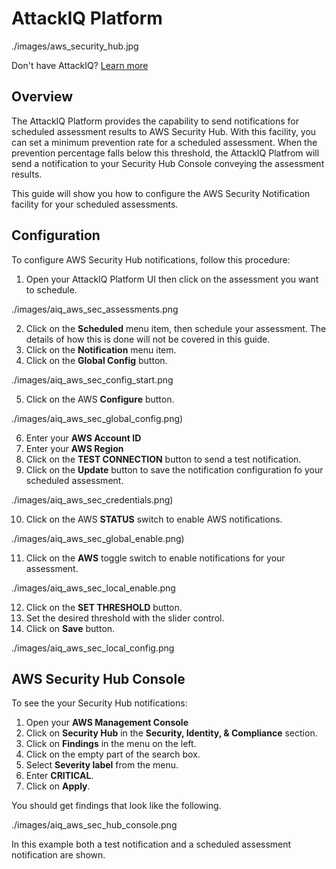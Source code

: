# AttackIQ Platform


./images/aws_security_hub.jpg

Don't have AttackIQ? [Learn more](https://go.attackiq.com/BD-AWS-Security-Hub_LP.html)


## Overview

The AttackIQ Platform provides the capability to send notifications for scheduled assessment results to AWS Security Hub. With this facility, you can set a minimum prevention rate for a scheduled assessment.  When the prevention percentage falls below this threshold, the AttackIQ Platfrom will send a notification to your Security Hub Console conveying the assessment results.

This guide will show you how to configure the AWS Security Notification facility for your scheduled assessments.

## Configuration

To configure AWS Security Hub notifications, follow this procedure:

<ol start="1"><li>Open your AttackIQ Platform UI then click on the assessment you want to schedule.</li>
</ol>

./images/aiq_aws_sec_assessments.png

<ol start="2">
<li>Click on the <b>Scheduled</b> menu item, then schedule your assessment. The details of how this is done will not be covered in this guide.</li>
<li>Click on the <b>Notification</b> menu item.</li>
<li>Click on the <b>Global Config</b> button.</li>
</ol>

./images/aiq_aws_sec_config_start.png

<ol start="5">
<li>Click on the AWS <b>Configure</b> button.</li>
</ol>


./images/aiq_aws_sec_global_config.png)

<ol start="6">
<li>Enter your <b>AWS Account ID</b></li>
<li>Enter your <b>AWS Region</b></li>
<li>Click on the <b>TEST CONNECTION</b> button to send a test notification.
<li>Click on the <b>Update</b> button to save the notification configuration fo your scheduled assessment. 
</ol>

./images/aiq_aws_sec_credentials.png)

<ol start="10">
<li>Click on the AWS <b>STATUS</b> switch to enable AWS notifications.</li>
</ol>

./images/aiq_aws_sec_global_enable.png)

<ol start="11">
<li>Click on the <b>AWS</b> toggle switch to enable notifications for your assessment.</li>
</ol>

./images/aiq_aws_sec_local_enable.png

<ol start="12">
<li>Click on the <b>SET THRESHOLD</b> button.</li><li>Set the desired threshold with the slider control.</li>
<li>Click on <b>Save</b> button.</li>
</ol>

./images/aiq_aws_sec_local_config.png

## AWS Security Hub Console

To see the your Security Hub notifications:

1. Open your **AWS Management Console**
2. Click on **Security Hub** in the **Security, Identity, & Compliance** section.
3. Click on **Findings** in the menu on the left.  
4. Click on the empty part of the search box.
5. Select **Severity label** from the menu.
6. Enter **CRITICAL**.
7. Click on **Apply**.

You should get findings that look like the following.  

./images/aiq_aws_sec_hub_console.png

In this example both a test notification and a scheduled assessment notification are shown.
